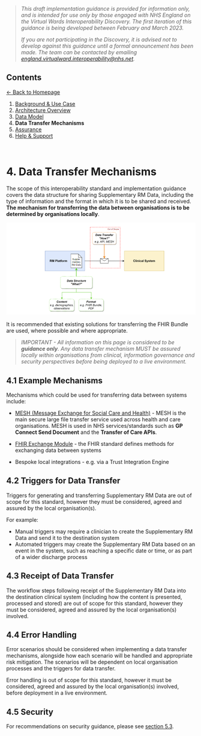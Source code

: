 > *This draft implementation guidance is provided for information only, and is intended for use only by those engaged with NHS England on the Virtual Wards Interoperability Discovery. The first iteration of this guidance is being developed between February and March 2023.* 
>
> *If you are not participating in the Discovery, it is advised not to develop against this guidance until a formal announcement has been made. The team can be contacted by emailing england.virtualward.interoperability@nhs.net.*


## Contents
[&larr; Back to Homepage](/README.md)
1. [Background & Use Case](/1_Background.md)
2. [Architecture Overview](/2_Architecture.md)
3. [Data Model](/3_Data_Model.md)
4. **Data Transfer Mechanisms**
5. [Assurance](/5_Assurance.md)
6. [Help & Support](/6_Support.md)

<br>

# 4. Data Transfer Mechanisms

The scope of this interoperability standard and implementation guidance covers the data structure for sharing Supplementary RM Data, including the type of information and the format in which it is to be shared and received. **The mechanism for transferring the data between organisations is to be determined by organisations locally**. 


![image](/Images/Architecture%20Diagram%20-%20Technical%20Solution%20Scope%20v2.png)

It is recommended that existing solutions for transferring the FHIR Bundle are used, where possible and where appropriate.

> *IMPORTANT - All information on this page is considered to be **guidance only**. Any data transfer mechanism MUST be assured locally within organisations from clinical, information governance and security perspectives before being deployed to a live environment.*

## 4.1 Example Mechanisms

Mechanisms which could be used for transferring data between systems include: 

- [MESH (Message Exchange for Social Care and Health)](https://digital.nhs.uk/services/message-exchange-for-social-care-and-health-mesh) - MESH is the main secure large file transfer service used across health and care organisations. MESH is used in NHS services/standards such as **GP Connect Send Document** and the **Transfer of Care APIs**.

- [FHIR Exchange Module](https://www.hl7.org/fhir/exchange-module.html) - the FHIR standard defines methods for exchanging data between systems

- Bespoke local integrations - e.g. via a Trust Integration Engine

## 4.2 Triggers for Data Transfer

Triggers for generating and transferring Supplementary RM Data are out of scope for this standard, however they must be considered, agreed and assured by the local organisation(s). 

For example:
 - Manual triggers may require a clinician to create the Supplementary RM Data and send it to the destination system
 - Automated triggers may create the Supplementary RM Data based on an event in the system, such as reaching a specific date or time, or as part of a wider discharge process

 ## 4.3 Receipt of Data Transfer 

The workflow steps following receipt of the Supplementary RM Data into the destination clinical system (including how the content is presented, processed and stored) are out of scope for this standard, however they must be considered, agreed and assured by the local organisation(s) involved. 

 ## 4.4 Error Handling

Error scenarios should be considered when implementing a data transfer mechanisms, alongside how each scenario will be handled and appropriate risk mitigation. The scenarios will be dependent on local organisation processes and the triggers for data transfer.
 
Error handling is out of scope for this standard, however it must be considered, agreed and assured by the local organisation(s) involved, before deployment in a live environment. 

 ## 4.5 Security

For recommendations on security guidance, please see [section 5.3](/5_Assurance.md#53-security).
